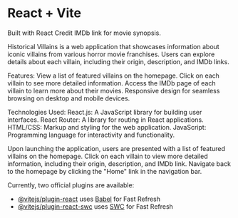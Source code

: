 # React + Vite
Built with React 
Credit IMDb link for movie synopsis. 

Historical Villains is a web application that showcases information about iconic villains from various horror movie franchises. Users can explore details about each villain, including their origin, description, and IMDb links.

Features:
View a list of featured villains on the homepage.
Click on each villain to see more detailed information.
Access the IMDb page of each villain to learn more about their movies.
Responsive design for seamless browsing on desktop and mobile devices.


Technologies Used:
React.js: A JavaScript library for building user interfaces.
React Router: A library for routing in React applications.
HTML/CSS: Markup and styling for the web application.
JavaScript: Programming language for interactivity and functionality.

Upon launching the application, users are presented with a list of featured villains on the homepage.
Click on each villain to view more detailed information, including their origin, description, and IMDb link.
Navigate back to the homepage by clicking the "Home" link in the navigation bar.

Currently, two official plugins are available:

- [@vitejs/plugin-react](https://github.com/vitejs/vite-plugin-react/blob/main/packages/plugin-react/README.md) uses [Babel](https://babeljs.io/) for Fast Refresh
- [@vitejs/plugin-react-swc](https://github.com/vitejs/vite-plugin-react-swc) uses [SWC](https://swc.rs/) for Fast Refresh
